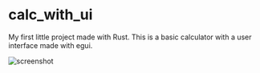 # calc_with_ui
My first little project made with Rust. This is a basic calculator with a user interface made with egui.

![screenshot](https://user-images.githubusercontent.com/51113884/209856796-324cd7d4-2e5e-48e1-acf9-33af01057676.png)
